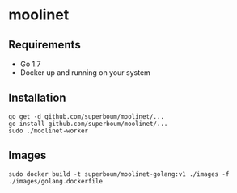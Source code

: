 moolinet
========

## Requirements

 * Go 1.7
 * Docker up and running on your system


## Installation

```
go get -d github.com/superboum/moolinet/...
go install github.com/superboum/moolinet/...
sudo ./moolinet-worker
```

## Images

```
sudo docker build -t superboum/moolinet-golang:v1 ./images -f ./images/golang.dockerfile
```
